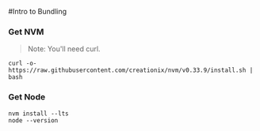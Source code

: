#Intro to Bundling


### Get NVM
> Note: You'll need curl.

```
curl -o- https://raw.githubusercontent.com/creationix/nvm/v0.33.9/install.sh | bash
```
### Get Node

```
nvm install --lts
node --version
```

